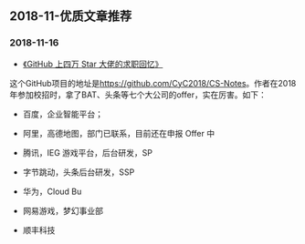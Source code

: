 
## 2018-11-优质文章推荐



### 2018-11-16


- [《GitHub 上四万 Star 大佬的求职回忆》](https://mp.weixin.qq.com/s/K9KFrQ14_9fJmc8Ttta4Qg)


这个GitHub项目的地址是<https://github.com/CyC2018/CS-Notes>。作者在2018年参加校招时，拿了BAT、头条等七个大公司的offer，实在厉害。如下：



- 百度，企业智能平台；

- 阿里，高德地图，部门已联系，目前还在申报 Offer 中

- 腾讯，IEG 游戏平台，后台研发，SP

- 字节跳动，头条后台研发，SSP

- 华为，Cloud Bu

- 网易游戏，梦幻事业部

- 顺丰科技


